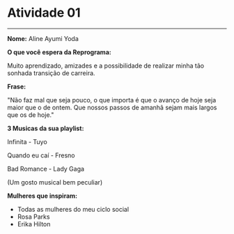 # Atividade 01

---

**Nome:** Aline Ayumi Yoda

**O que você espera da Reprograma:**

Muito aprendizado, amizades e a possibilidade de realizar minha tão sonhada transição de carreira.

**Frase:**

"Não faz mal que seja pouco, o que importa é que o avanço de hoje seja maior que o de ontem. Que nossos passos de amanhã sejam mais largos que os de hoje."

**3 Musicas da sua playlist:**

Infinita - Tuyo

Quando eu caí - Fresno

Bad Romance - Lady Gaga

(Um gosto musical bem peculiar)

**Mulheres que inspiram:**

- Todas as mulheres do meu ciclo social
- Rosa Parks
- Erika Hilton

